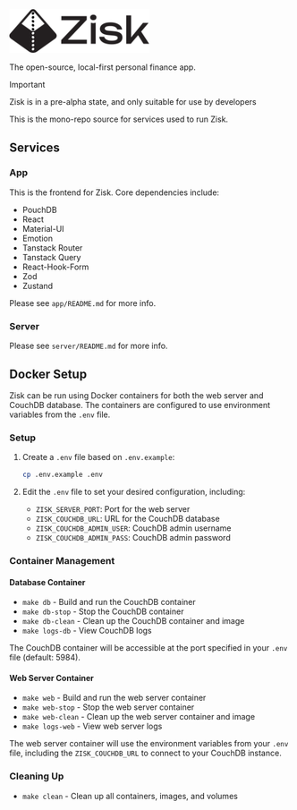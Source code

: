 <picture>
  <source media="(prefers-color-scheme: dark)" srcset="./app/public/images/logo/logo-w.svg">
  <img width="250px" alt="Zisk logo" src="./app/public/images/logo/logo-b.svg">
</picture>

The open-source, local-first personal finance app.

> [!IMPORTANT]
> Zisk is in a pre-alpha state, and only suitable for use by developers
>

This is the mono-repo source for services used to run Zisk.

## Services

### App
This is the frontend for Zisk. Core dependencies include:
 - PouchDB
 - React
 - Material-UI
 - Emotion
 - Tanstack Router
 - Tanstack Query
 - React-Hook-Form
 - Zod
 - Zustand

Please see `app/README.md` for more info.

### Server

Please see `server/README.md` for more info.

## Docker Setup

Zisk can be run using Docker containers for both the web server and CouchDB database. The containers are configured to use environment variables from the `.env` file.

### Setup

1. Create a `.env` file based on `.env.example`:
   ```bash
   cp .env.example .env
   ```

2. Edit the `.env` file to set your desired configuration, including:
   - `ZISK_SERVER_PORT`: Port for the web server
   - `ZISK_COUCHDB_URL`: URL for the CouchDB database
   - `ZISK_COUCHDB_ADMIN_USER`: CouchDB admin username
   - `ZISK_COUCHDB_ADMIN_PASS`: CouchDB admin password

### Container Management

#### Database Container

- `make db` - Build and run the CouchDB container
- `make db-stop` - Stop the CouchDB container
- `make db-clean` - Clean up the CouchDB container and image
- `make logs-db` - View CouchDB logs

The CouchDB container will be accessible at the port specified in your `.env` file (default: 5984).

#### Web Server Container

- `make web` - Build and run the web server container
- `make web-stop` - Stop the web server container
- `make web-clean` - Clean up the web server container and image
- `make logs-web` - View web server logs

The web server container will use the environment variables from your `.env` file, including the `ZISK_COUCHDB_URL` to connect to your CouchDB instance.

### Cleaning Up

- `make clean` - Clean up all containers, images, and volumes
